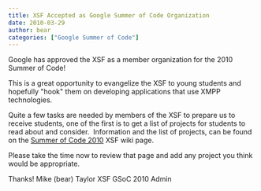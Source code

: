 ```yaml
---
title: XSF Accepted as Google Summer of Code Organization
date: 2010-03-29
author: bear
categories: ["Google Summer of Code"]
---
```


Google has approved the XSF as a member organization for the 2010 Summer of Code!

This is a great opportunity to evangelize the XSF to young students and hopefully "hook" them on developing applications that use XMPP technologies.

Quite a few tasks are needed by members of the XSF to prepare us to receive students, one of the first is to get a list of projects for students to read about and consider.  Information and the list of projects, can be found on the [Summer of Code 2010](http://wiki.xmpp.org/web/Summer_of_Code_2010) XSF wiki page.

Please take the time now to review that page and add any project you think would be appropriate.

Thanks!
Mike (bear) Taylor   XSF GSoC 2010 Admin
